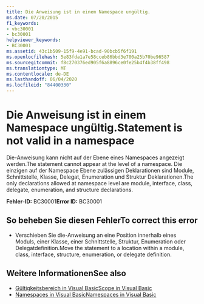 ```yaml
---
title: Die Anweisung ist in einem Namespace ungültig.
ms.date: 07/20/2015
f1_keywords:
- vbc30001
- bc30001
helpviewer_keywords:
- BC30001
ms.assetid: 43c1b509-15f9-4e91-bcad-90bcb5f6f191
ms.openlocfilehash: 5e83fda1a7e58cceb86bbd3e700a25b70be96587
ms.sourcegitcommit: f8c270376ed905f6a8896ce0fe25b4f4b38ff498
ms.translationtype: MT
ms.contentlocale: de-DE
ms.lasthandoff: 06/04/2020
ms.locfileid: "84400330"
---
```

# <a name="statement-is-not-valid-in-a-namespace"></a><span data-ttu-id="e5c26-102">Die Anweisung ist in einem Namespace ungültig.</span><span class="sxs-lookup"><span data-stu-id="e5c26-102">Statement is not valid in a namespace</span></span>
<span data-ttu-id="e5c26-103">Die-Anweisung kann nicht auf der Ebene eines Namespaces angezeigt werden.</span><span class="sxs-lookup"><span data-stu-id="e5c26-103">The statement cannot appear at the level of a namespace.</span></span> <span data-ttu-id="e5c26-104">Die einzigen auf der Namespace Ebene zulässigen Deklarationen sind Module, Schnittstelle, Klasse, Delegat, Enumeration und Struktur Deklarationen.</span><span class="sxs-lookup"><span data-stu-id="e5c26-104">The only declarations allowed at namespace level are module, interface, class, delegate, enumeration, and structure declarations.</span></span>  
  
 <span data-ttu-id="e5c26-105">**Fehler-ID:** BC30001</span><span class="sxs-lookup"><span data-stu-id="e5c26-105">**Error ID:** BC30001</span></span>  
  
## <a name="to-correct-this-error"></a><span data-ttu-id="e5c26-106">So beheben Sie diesen Fehler</span><span class="sxs-lookup"><span data-stu-id="e5c26-106">To correct this error</span></span>  
  
- <span data-ttu-id="e5c26-107">Verschieben Sie die-Anweisung an eine Position innerhalb eines Moduls, einer Klasse, einer Schnittstelle, Struktur, Enumeration oder Delegatdefinition.</span><span class="sxs-lookup"><span data-stu-id="e5c26-107">Move the statement to a location within a module, class, interface, structure, enumeration, or delegate definition.</span></span>  
  
## <a name="see-also"></a><span data-ttu-id="e5c26-108">Weitere Informationen</span><span class="sxs-lookup"><span data-stu-id="e5c26-108">See also</span></span>

- [<span data-ttu-id="e5c26-109">Gültigkeitsbereich in Visual Basic</span><span class="sxs-lookup"><span data-stu-id="e5c26-109">Scope in Visual Basic</span></span>](../../programming-guide/language-features/declared-elements/scope.md)
- [<span data-ttu-id="e5c26-110">Namespaces in Visual Basic</span><span class="sxs-lookup"><span data-stu-id="e5c26-110">Namespaces in Visual Basic</span></span>](../../programming-guide/program-structure/namespaces.md)
